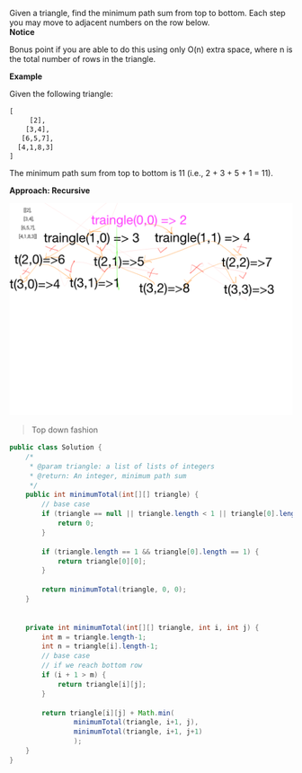 Given a triangle, find the minimum path sum from top to bottom. Each step you may move to adjacent numbers on the row below.  
**Notice**

Bonus point if you are able to do this using only O\(n\) extra space, where n is the total number of rows in the triangle.

**Example**

Given the following triangle:

```
[
     [2],
    [3,4],
   [6,5,7],
  [4,1,8,3]
]

```

The minimum path sum from top to bottom is 11 \(i.e., 2 + 3 + 5 + 1 = 11\).



**Approach: Recursive**

![](/assets/traingle.png)

> Top down fashion

```java
public class Solution {
    /*
     * @param triangle: a list of lists of integers
     * @return: An integer, minimum path sum
     */
    public int minimumTotal(int[][] triangle) {
        // base case
        if (triangle == null || triangle.length < 1 || triangle[0].length < 1) {
            return 0;
        }
        
        if (triangle.length == 1 && triangle[0].length == 1) {
            return triangle[0][0];
        }
        
        return minimumTotal(triangle, 0, 0);
    }
    
    
    private int minimumTotal(int[][] triangle, int i, int j) {
        int m = triangle.length-1;
        int n = triangle[i].length-1;
        // base case
        // if we reach bottom row
        if (i + 1 > m) {
            return triangle[i][j];
        }

        return triangle[i][j] + Math.min(
                minimumTotal(triangle, i+1, j), 
                minimumTotal(triangle, i+1, j+1)
                );
    }
}
```



